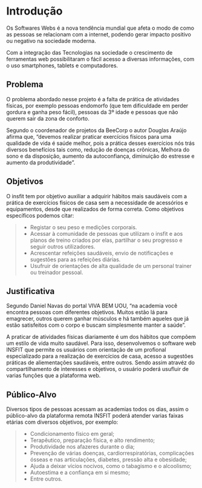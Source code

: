# Introdução

Os Softwares Webs é a nova tendência mundial que afeta o modo de como as pessoas se relacionam com a internet, podendo gerar impacto positivo ou negativo na sociedade moderna.

Com a integração das Tecnologias na sociedade o crescimento de ferramentas web possibilitaram o fácil acesso a diversas informações, com o uso smartphones, tablets e computadores. 
 
## Problema

O problema abordado nesse projeto é a falta de prática de atividades físicas, por exemplo pessoas endomorfo (que tem dificuldade em perder gordura e ganha peso fácil), pessoas da 3º idade e pessoas que não querem sair da zona de conforto. 

Segundo o coordenador de projetos da BeeCorp o autor Douglas Araújo afirma que, “devemos realizar praticar exercícios físicos para uma qualidade de vida é saúde melhor, pois a prática desses exercícios nós trás diversos benefícios tais como, redução de doenças crônicas, Melhora do sono e da disposição, aumento da autoconfiança, diminuição do estresse e aumento da produtividade”.

## Objetivos

O insfit tem por objetivo auxiliar a adquirir hábitos mais saudáveis com a prática de exercícios fisicos de casa sem a necessidade de acessórios e equipamentos, desde que realizados de forma correta. Como objetivos específicos podemos citar:

> - Registar o seu peso e medições corporais. 
> - Acessar à comunidade de pessoas que utilizam o insfit e aos planos de treino criados por elas, partilhar o seu progresso e seguir outros utilizadores.
> - Acrescentar refeições saudáveis, envio de notificações e sugestões para as refeições diárias.
> - Usufruir de orientações de alta qualidade de um personal trainer ou treinador pessoal.

## Justificativa

Segundo Daniel Navas do portal VIVA BEM UOU, “na academia você encontra pessoas com diferentes objetivos. Muitos estão lá para emagrecer, outros querem ganhar músculos e há também aqueles que já estão satisfeitos com o corpo e buscam simplesmente manter a saúde”. 

A praticar de atividades físicas diariamente é um dos hábitos que compõem um estilo de vida muito saudável. Para isso, desenvolvemos o software web INSFIT que permite os usuários com orientação de um profional especializado para a realização de exercícios de casa, acesso a sugestões práticas de aliementações saudáveis, entre outros. Sendo assim atravéz do compartilhamento de interesses e objetivos, o usuário poderá usufluir de varias funções que a plataforma web.

## Público-Alvo

Diversos tipos de pessoas acessam as academias todos os dias, assim o público-alvo da plataforma remota INSFIT poderá atender varias faixas etárias com diversos objetivos, por exemplo: 

> - Condicionamento físico em geral;
> - Terapêutico, preparação física, e alto rendimento;
> - Produtividade nos afazeres durante o dia;
> - Prevenção de várias doenças, cardiorrespiratórias, complicações ósseas e nas articulações, diabetes, pressão alta e obesidade;
> - Ajuda a deixar vícios nocivos, como o tabagismo e o alcoolismo;
> - Autoestima e a confiança em si mesmo;
> - Entre outros.
 